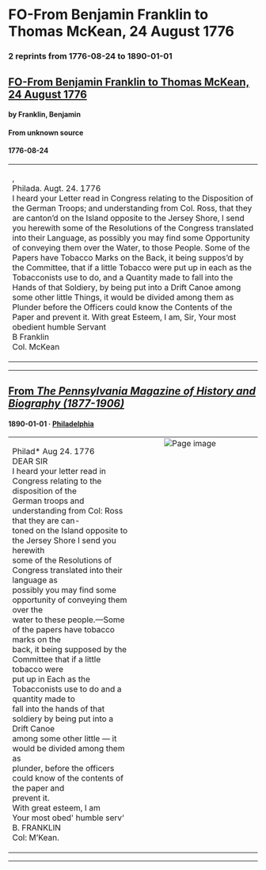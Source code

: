 
# FO-From Benjamin Franklin to Thomas McKean, 24 August 1776

### 2 reprints from 1776-08-24 to 1890-01-01

## [FO-From Benjamin Franklin to Thomas McKean, 24 August 1776](https://founders.archives.gov/documents/Franklin/01-22-02-0342)

#### by Franklin, Benjamin

#### From unknown source

#### 1776-08-24

<table style="width: 100%;"><tr><td style="width: 50%">

,  
Philada. Augt. 24. 1776  
I heard your Letter read in Congress relating to the Disposition of the German Troops; and understanding from Col. Ross, that they are canton’d on the Island opposite to the Jersey Shore, I send you herewith some of the Resolutions of the Congress translated into their Language, as possibly you may find some Opportunity of conveying them over the Water, to those People. Some of the Papers have Tobacco Marks on the Back, it being suppos’d by the Committee, that if a little Tobacco were put up in each as the Tobacconists use to do, and a Quantity made to fall into the Hands of that Soldiery, by being put into a Drift Canoe among some other little Things, it would be divided among them as Plunder before the Officers could know the Contents of the Paper and prevent it. With great Esteem, I am, Sir, Your most obedient humble Servant  
B Franklin  
Col. McKean
</td></tr></table>

---

## [From _The Pennsylvania Magazine of History and Biography (1877-1906)_](https://archive.org/details/sim_pennsylvania-magazine-of-history-and-biography_1890_14_1/page/n84/mode/1up?view=theater)

#### 1890-01-01 &middot; [Philadelphia](http://dbpedia.org/resource/Philadelphia)

<table style="width: 100%;"><tr><td style="width: 50%">

  
  
Philad* Aug 24. 1776  
DEAR SIR  
I heard your letter read in Congress relating to the disposition of the  
German troops and understanding from Col: Ross that they are can-  
toned on the Island opposite to the Jersey Shore I send you herewith  
some of the Resolutions of Congress translated into their language as  
possibly you may find some opportunity of conveying them over the  
water to these people.—Some of the papers have tobacco marks on the  
back, it being supposed by the Committee that if a little tobacco were  
put up in Each as the Tobacconists use to do and a quantity made to  
fall into the hands of that soldiery by being put into a Drift Canoe  
among some other little — it would be divided among them as  
plunder, before the officers could know of the contents of the paper and  
prevent it.  
With great esteem, I am  
Your most obed&#x27; humble serv‘  
B. FRANKLIN  
Col: M’Kean.
</td><td style="width: 50%; max-height: 75%; margin: auto; display: block;">
<img alt="Page image" src="https://iiif.archive.org/iiif/sim_pennsylvania-magazine-of-history-and-biography_1890_14_1&#0036;84/pct:19.731489,54.875406,53.905614,19.664139/600,/0/default.jpg"/>
</td>
</tr></table>

---


